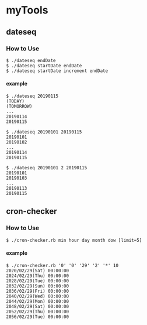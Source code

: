 # myTools

## dateseq

### How to Use
```
$ ./dateseq endDate
$ ./dateseq startDate endDate
$ ./dateseq startDate increment endDate
```

#### example
```
$ ./dateseq 20190115
(TODAY)
(TOMORROW)
...
20190114
20190115

$ ./dateseq 20190101 20190115
20190101
20190102
...
20190114
20190115

$ ./dateseq 20190101 2 20190115
20190101
20190103
...
20190113
20190115
```

## cron-checker

### How to Use
```
$ ./cron-checker.rb min hour day month dow [limit=5]
```

#### example
```
$ ./cron-checker.rb '0' '0' '29' '2' '*' 10
2020/02/29(Sat) 00:00:00
2024/02/29(Thu) 00:00:00
2028/02/29(Tue) 00:00:00
2032/02/29(Sun) 00:00:00
2036/02/29(Fri) 00:00:00
2040/02/29(Wed) 00:00:00
2044/02/29(Mon) 00:00:00
2048/02/29(Sat) 00:00:00
2052/02/29(Thu) 00:00:00
2056/02/29(Tue) 00:00:00
```
